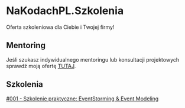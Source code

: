# NaKodachPL.Szkolenia
Oferta szkoleniowa dla Ciebie i Twojej firmy!

## Mentoring
Jeśli szukasz indywidualnego mentoringu lub konsultacji projektowych sprawdź moją ofertę [TUTAJ](https://zycienakodach.pl/mentoring-konsultacje).

## Szkolenia
[#001 - Szkolenie praktyczne: EventStorming & Event Modeling](szkolenia%2F001_eventstorming-eventmodeling%2FREADME.md)
